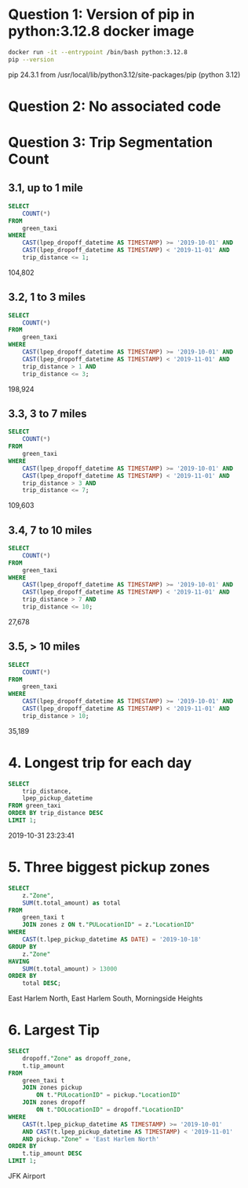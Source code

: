 # Question 1: Version of pip in python:3.12.8 docker image
```bash
docker run -it --entrypoint /bin/bash python:3.12.8
pip --version
```
pip 24.3.1 from /usr/local/lib/python3.12/site-packages/pip (python 3.12)

# Question 2: No associated code

# Question 3: Trip Segmentation Count
## 3.1, up to 1 mile
```sql
SELECT 
	COUNT(*)
FROM 
	green_taxi
WHERE 
	CAST(lpep_dropoff_datetime AS TIMESTAMP) >= '2019-10-01' AND 
	CAST(lpep_dropoff_datetime AS TIMESTAMP) < '2019-11-01' AND 
	trip_distance <= 1;
```
104,802
## 3.2, 1 to 3 miles
```sql
SELECT 
	COUNT(*)
FROM 
	green_taxi
WHERE 
	CAST(lpep_dropoff_datetime AS TIMESTAMP) >= '2019-10-01' AND 
	CAST(lpep_dropoff_datetime AS TIMESTAMP) < '2019-11-01' AND 
	trip_distance > 1 AND
	trip_distance <= 3;
```
198,924
## 3.3, 3 to 7 miles
```sql
SELECT 
	COUNT(*)
FROM 
	green_taxi
WHERE 
	CAST(lpep_dropoff_datetime AS TIMESTAMP) >= '2019-10-01' AND 
	CAST(lpep_dropoff_datetime AS TIMESTAMP) < '2019-11-01' AND 
	trip_distance > 3 AND
	trip_distance <= 7;
```
109,603
## 3.4, 7 to 10 miles
```sql
SELECT 
	COUNT(*)
FROM 
	green_taxi
WHERE 
	CAST(lpep_dropoff_datetime AS TIMESTAMP) >= '2019-10-01' AND 
	CAST(lpep_dropoff_datetime AS TIMESTAMP) < '2019-11-01' AND 
	trip_distance > 7 AND
	trip_distance <= 10;
```
27,678
## 3.5, > 10 miles
```sql
SELECT 
	COUNT(*)
FROM 
	green_taxi
WHERE 
	CAST(lpep_dropoff_datetime AS TIMESTAMP) >= '2019-10-01' AND 
	CAST(lpep_dropoff_datetime AS TIMESTAMP) < '2019-11-01' AND 
	trip_distance > 10;
```
35,189

# 4. Longest trip for each day
```sql
SELECT 
    trip_distance,
	lpep_pickup_datetime
FROM green_taxi
ORDER BY trip_distance DESC
LIMIT 1;
```
2019-10-31 23:23:41

# 5. Three biggest pickup zones
```sql
SELECT 
    z."Zone",
    SUM(t.total_amount) as total
FROM 
    green_taxi t
    JOIN zones z ON t."PULocationID" = z."LocationID"
WHERE 
    CAST(t.lpep_pickup_datetime AS DATE) = '2019-10-18'
GROUP BY 
    z."Zone"
HAVING 
    SUM(t.total_amount) > 13000
ORDER BY 
    total DESC;
```
East Harlem North, East Harlem South, Morningside Heights

# 6. Largest Tip
```sql
SELECT 
    dropoff."Zone" as dropoff_zone,
    t.tip_amount
FROM 
    green_taxi t
    JOIN zones pickup 
        ON t."PULocationID" = pickup."LocationID"
    JOIN zones dropoff 
        ON t."DOLocationID" = dropoff."LocationID"
WHERE 
    CAST(t.lpep_pickup_datetime AS TIMESTAMP) >= '2019-10-01'
    AND CAST(t.lpep_pickup_datetime AS TIMESTAMP) < '2019-11-01'
    AND pickup."Zone" = 'East Harlem North'
ORDER BY 
    t.tip_amount DESC
LIMIT 1;
```
JFK Airport